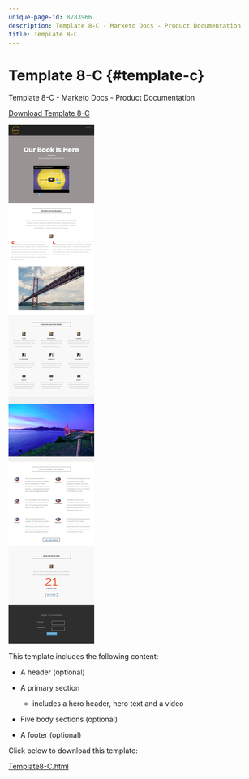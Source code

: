```yaml
---
unique-page-id: 8783966
description: Template 8-C - Marketo Docs - Product Documentation
title: Template 8-C
---
```


# Template 8-C {#template-c}

Template 8-C - Marketo Docs - Product Documentation

[Download Template 8-C](http://docs.marketo.com/download/attachments/8783966/template-8c.html?version=1&modificationdate=1482175053000&api=v2)

![](assets/image2015-7-29-14-3a12-3a24.png)

This template includes the following content:

* A header (optional)
* A primary section

    * includes a hero header, hero text and a video

* Five body sections (optional)
* A footer (optional)

Click below to download this template:

[Template8-C.html](http://docs.marketo.com/download/attachments/8783966/template-8c.html?version=1&modificationdate=1482175053000&api=v2)
